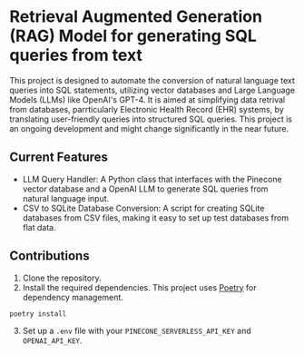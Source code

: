 # Retrieval Augmented Generation (RAG) Model for generating SQL queries from text

This project is designed to automate the conversion of natural language text queries into SQL statements, utilizing vector databases and Large Language Models (LLMs) like OpenAI's GPT-4. It is aimed at simplifying data retrival from databases, parrticularly Electronic Health Record (EHR) systems, by translating user-friendly queries into structured SQL queries. This project is an ongoing development and might change significantly in the near future.

## Current Features
- LLM Query Handler: A Python class that interfaces with the Pinecone vector database and a OpenAI LLM to generate SQL queries from natural language input.
- CSV to SQLite Database Conversion: A script for creating SQLite databases from CSV files, making it easy to set up test databases from flat data.

## Contributions
1. Clone the repository.
2. Install the required dependencies. This project uses [Poetry](https://python-poetry.org) for dependency management.
```sh
poetry install
```
3. Set up a `.env` file with your `PINECONE_SERVERLESS_API_KEY` and `OPENAI_API_KEY`.